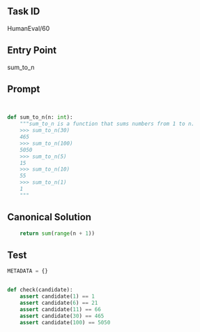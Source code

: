 ## Task ID

HumanEval/60

## Entry Point

sum_to_n

## Prompt

```python


def sum_to_n(n: int):
    """sum_to_n is a function that sums numbers from 1 to n.
    >>> sum_to_n(30)
    465
    >>> sum_to_n(100)
    5050
    >>> sum_to_n(5)
    15
    >>> sum_to_n(10)
    55
    >>> sum_to_n(1)
    1
    """

```

## Canonical Solution

```python
    return sum(range(n + 1))

```

## Test

```python
METADATA = {}


def check(candidate):
    assert candidate(1) == 1
    assert candidate(6) == 21
    assert candidate(11) == 66
    assert candidate(30) == 465
    assert candidate(100) == 5050


```
